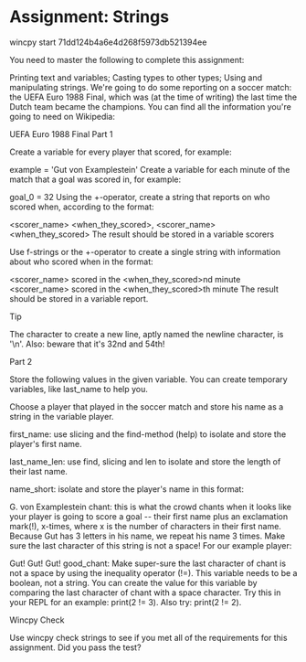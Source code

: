 # Assignment: Strings

wincpy start 71dd124b4a6e4d268f5973db521394ee

You need to master the following to complete this assignment:

Printing text and variables;
Casting types to other types;
Using and manipulating strings.
We're going to do some reporting on a soccer match: the UEFA Euro 1988 Final, which was (at the time of writing) the last time the Dutch team became the champions. You can find all the information you're going to need on Wikipedia:

UEFA Euro 1988 Final
Part 1

Create a variable for every player that scored, for example:

example = 'Gut von Examplestein'
Create a variable for each minute of the match that a goal was scored in, for example:

goal_0 = 32
Using the +-operator, create a string that reports on who scored when, according to the format:

<scorer_name> <when_they_scored>, <scorer_name> <when_they_scored>
The result should be stored in a variable scorers

Use f-strings or the +-operator to create a single string with information about who scored when in the format:

<scorer_name> scored in the <when_they_scored>nd minute
<scorer_name> scored in the <when_they_scored>th minute
The result should be stored in a variable report.

Tip

The character to create a new line, aptly named the newline character, is '\n'. Also: beware that it's 32nd and 54th!

Part 2

Store the following values in the given variable. You can create temporary variables, like last_name to help you.

Choose a player that played in the soccer match and store his name as a string in the variable player.

first_name: use slicing and the find-method (help) to isolate and store the player's first name.

last_name_len: use find, slicing and len to isolate and store the length of their last name.

name_short: isolate and store the player's name in this format:

G. von Examplestein
chant: this is what the crowd chants when it looks like your player is going to score a goal -- their first name plus an exclamation mark(!), x-times, where x is the number of characters in their first name. Because Gut has 3 letters in his name, we repeat his name 3 times. Make sure the last character of this string is not a space! For our example player:

Gut! Gut! Gut!
good_chant: Make super-sure the last character of chant is not a space by using the inequality operator (!=). This variable needs to be a boolean, not a string. You can create the value for this variable by comparing the last character of chant with a space character. Try this in your REPL for an example: print(2 != 3). Also try: print(2 != 2).

Wincpy Check

Use wincpy check strings to see if you met all of the requirements for this assignment. Did you pass the test?